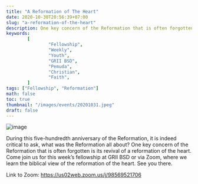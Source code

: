 ```yaml
---
title: "A Reformation of The Heart"
date: 2020-10-30T20:56:39+07:00
slug: "a-reformation-of-the-heart"
description: One key concern of the Reformation that is often forgotten is its revival of a reformation of the heart.
keywords:
        [
                "Fellowship",
                "Weekly",
                "Youth",
                "GRII BSD",
                "Pemuda",
                "Christian",
                "Faith",
        ]
tags: ["Fellowship", "Reformation"]
math: false
toc: true
thumbnail: "/images/events/20201031.jpeg"
draft: false
---
```


![image](/images/events/20201031.jpeg)

During this five-hundredth anniversary of the Reformation, it is indeed critical to ask, what was the Reformation all about? One key concern of the Reformation that is often forgotten is its revival of a reformation of the heart. Come join us for this week’s fellowship at GRII BSD or via Zoom, where we learn the biblical view of the reformation of the heart. See you there.

Link to Zoom: https://us02web.zoom.us/j/98569521706
